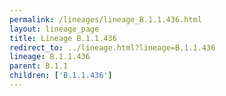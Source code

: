 ```yaml
---
permalink: /lineages/lineage_B.1.1.436.html
layout: lineage_page
title: Lineage B.1.1.436
redirect_to: ../lineage.html?lineage=B.1.1.436
lineage: B.1.1.436
parent: B.1.1
children: ['B.1.1.436']
---
```

